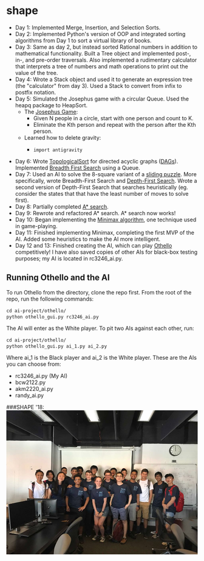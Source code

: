 # shape
- Day 1: Implemented Merge, Insertion, and Selection Sorts.
- Day 2: Implemented Python's version of OOP and integrated sorting algorithms from Day 1 to sort a virtual library of books.
- Day 3: Same as day 2, but instead sorted Rational numbers in addition to mathematical functionality. Built a Tree object and implemented post-, in-, and pre-order traversals. Also implemented a rudimentary calculator that interprets a tree of numbers and math operations to print out the value of the tree.
- Day 4: Wrote a Stack object and used it to generate an expression tree (the "calculator" from day 3). Used a Stack to convert from infix to postfix notation.
- Day 5: Simulated the Josephus game with a circular Queue. Used the heapq package to HeapSort.
  - The [Josephus Game](https://en.wikipedia.org/wiki/Josephus_problem):
    - Given N people in a circle, start with one person and count to K.
    - Eliminate the Kth person and repeat with the person after the Kth person.
  - Learned how to delete gravity:
    - ```
      import antigravity
      ```
- Day 6: Wrote [TopologicalSort](https://en.wikipedia.org/wiki/Topological_sorting) for directed acyclic graphs ([DAGs](https://en.wikipedia.org/wiki/Directed_acyclic_graph)). Implemented [Breadth First Search](https://en.wikipedia.org/wiki/Breadth-first_search) using a Queue.
- Day 7: Used an AI to solve the 8-square variant of a [sliding puzzle](https://en.wikipedia.org/wiki/Sliding_puzzle). More specifically, wrote Breadth-First Search and [Depth-First Search](https://en.wikipedia.org/wiki/Depth-first_search). Wrote a second version of Depth-First Search that searches heuristically (eg. consider the states that that have the least number of moves to solve first).
- Day 8: Partially completed [A* search](https://en.wikipedia.org/wiki/A*_search_algorithm).
- Day 9: Rewrote and refactored A* search. A* search now works!
- Day 10: Began implementing the [Minimax algorithm](https://en.wikipedia.org/wiki/Minimax), one technique used in game-playing.
- Day 11: Finished implementing Minimax, completing the first MVP of the AI. Added some heuristics to make the AI more intelligent.
- Day 12 and 13: Finished creating the AI, which can play [Othello](https://en.wikipedia.org/wiki/Computer_Othello) competitively! I have also saved copies of other AIs for black-box testing purposes; my AI is located in rc3246_ai.py.

## Running Othello and the AI
To run Othello from the directory, clone the repo first. From the root of the repo, run the following commands:
```
cd ai-project/othello/
python othello_gui.py rc3246_ai.py
```
The AI will enter as the White player. To pit two AIs against each other, run:
```
cd ai-project/othello/
python othello_gui.py ai_1.py ai_2.py
```
Where  ai_1 is the Black player and ai_2 is the White player.
These are the AIs you can choose from:
- rc3246_ai.py (My AI)
- bcw2122.py
- akm2220_ai.py
- randy_ai.py

###SHAPE '18:
![SHAPE picture](/ai-project/shape2018.jpg)
